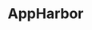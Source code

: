 ---
blog: http://blog.appharbor.com/
codehost: https://github.com/https://github.com/appharbor
colors:
- '#113C5B'
images:
- appharbor-ar21.svg
- appharbor-icon.svg
logohandle: appharbor
sort: appharbor
tags:
- hosting
- dotnet
title: AppHarbor
twitter: https://x.com/appharbor
website: https://appharbor.com/
---